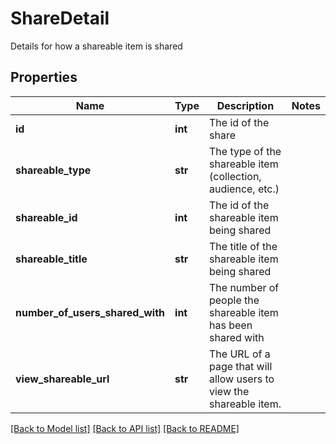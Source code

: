 # ShareDetail

Details for how a shareable item is shared
## Properties
Name | Type | Description | Notes
------------ | ------------- | ------------- | -------------
**id** | **int** | The id of the share | 
**shareable_type** | **str** | The type of the shareable item (collection, audience, etc.) | 
**shareable_id** | **int** | The id of the shareable item being shared | 
**shareable_title** | **str** | The title of the shareable item being shared | 
**number_of_users_shared_with** | **int** | The number of people the shareable item has been shared with | 
**view_shareable_url** | **str** | The URL of a page that will allow users to view the shareable item. | 

[[Back to Model list]](../README.md#documentation-for-models) [[Back to API list]](../README.md#documentation-for-api-endpoints) [[Back to README]](../README.md)


